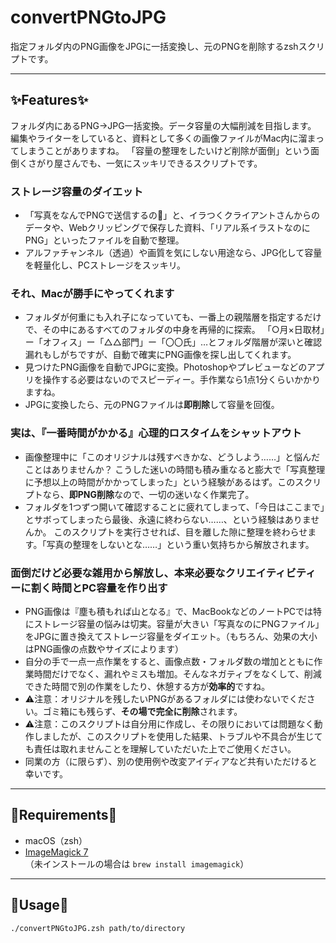 # convertPNGtoJPG

指定フォルダ内のPNG画像をJPGに一括変換し、元のPNGを削除するzshスクリプトです。

---

## ✨Features✨

フォルダ内にあるPNG→JPG一括変換。データ容量の大幅削減を目指します。
編集やライターをしていると、資料として多くの画像ファイルがMac内に溜まってしまうことがありますね。
「容量の整理をしたいけど削除が面倒」という面倒くさがり屋さんでも、一気にスッキリできるスクリプトです。

### ストレージ容量のダイエット
- 「写真をなんでPNGで送信するの💢」と、イラつくクライアントさんからのデータや、Webクリッピングで保存した資料、「リアル系イラストなのにPNG」といったファイルを自動で整理。
- アルファチャンネル（透過）や画質を気にしない用途なら、JPG化して容量を軽量化し、PCストレージをスッキリ。 

### それ、Macが勝手にやってくれます 
- フォルダが何重にも入れ子になっていても、一番上の親階層を指定するだけで、その中にあるすべてのフォルダの中身を再帰的に探索。
 「○月×日取材」ー「オフィス」ー「△△部門」ー「〇〇氏」…とフォルダ階層が深いと確認漏れもしがちですが、自動で確実にPNG画像を探し出してくれます。 
- 見つけたPNG画像を自動でJPGに変換。Photoshopやプレビューなどのアプリを操作する必要はないのでスピーディー。手作業なら1点1分くらいかかりますね。
- JPGに変換したら、元のPNGファイルは**即削除**して容量を回復。 
 
 ### 実は、『一番時間がかかる』心理的ロスタイムをシャットアウト
- 画像整理中に「このオリジナルは残すべきかな、どうしよう……」と悩んだことはありませんか？ 
  こうした迷いの時間も積み重なると膨大で「写真整理に予想以上の時間がかかってしまった」という経験があるはず。このスクリプトなら、**即PNG削除**なので、一切の迷いなく作業完了。
- フォルダを1つずつ開いて確認することに疲れてしまって、「今日はここまで」とサボってしまったら最後、永遠に終わらない……、という経験はありませんか。
 このスクリプトを実行させれば、目を離した隙に整理を終わらせます。「写真の整理をしないとな……」という重い気持ちから解放されます。
 
 ### 面倒だけど必要な雑用から解放し、本来必要なクリエイティビティーに割く時間とPC容量を作り出す
- PNG画像は『塵も積もれば山となる』で、MacBookなどのノートPCでは特にストレージ容量の悩みは切実。容量が大きい「写真なのにPNGファイル」をJPGに置き換えてストレージ容量をダイエット。（もちろん、効果の大小はPNG画像の点数やサイズによります）
- 自分の手で一点一点作業をすると、画像点数・フォルダ数の増加とともに作業時間だけでなく、漏れやミスも増加。そんなネガティブをなくして、削減できた時間で別の作業をしたり、休憩する方が**効率的**ですね。
- ⚠️注意：オリジナルを残したいPNGがあるフォルダには使わないでください。ゴミ箱にも残らず、**その場で完全に削除**されます。
- ⚠️注意：このスクリプトは自分用に作成し、その限りにおいては問題なく動作しましたが、このスクリプトを使用した結果、トラブルや不具合が生じても責任は取れませんことを理解していただいた上でご使用ください。
- 同業の方（に限らず）、別の使用例や改変アイディアなど共有いただけると幸いです。

---

## 🔧Requirements🔧

- macOS（zsh）
- [ImageMagick 7](https://imagemagick.org/)  
  （未インストールの場合は `brew install imagemagick`）

---

## 🚀Usage🚀

```bash
./convertPNGtoJPG.zsh path/to/directory

